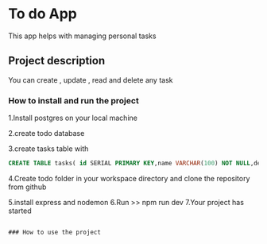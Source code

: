 # To do App
This app helps with managing personal tasks

## Project description
You can create , update , read and delete any task

### How to install and run the project

1.Install postgres on your local machine

2.create todo database

3.create tasks table with 

```SQL
CREATE TABLE tasks( id SERIAL PRIMARY KEY,name VARCHAR(100) NOT NULL,description TEXT NOT NULL);
```
4.Create todo folder in your workspace directory and clone the repository from github

5.install express and nodemon
6.Run >> npm run dev 
7.Your project has started
```

### How to use the project


